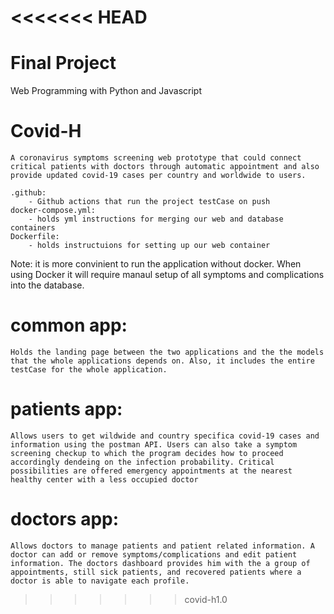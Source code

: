 <<<<<<< HEAD
=======
# Final Project

Web Programming with Python and Javascript

# Covid-H
    A coronavirus symptoms screening web prototype that could connect critical patients with doctors through automatic appointment and also provide updated covid-19 cases per country and worldwide to users. 

    .github:
        - Github actions that run the project testCase on push
    docker-compose.yml:
        - holds yml instructions for merging our web and database containers
    Dockerfile:
        - holds instructuions for setting up our web container
Note: 
    it is more convinient to run the application without docker. When using Docker it will require manaul setup of all symptoms and complications into the database.

# common app:
    Holds the landing page between the two applications and the the models that the whole applications depends on. Also, it includes the entire testCase for the whole application.



# patients app:
    Allows users to get wildwide and country specifica covid-19 cases and information using the postman API. Users can also take a symptom screening checkup to which the program decides how to proceed accordingly dendeing on the infection probability. Critical possibilities are offered emergency appointments at the nearest healthy center with a less occupied doctor

# doctors app:
    Allows doctors to manage patients and patient related information. A doctor can add or remove symptoms/complications and edit patient information. The doctors dashboard provides him with the a group of appointments, still sick patients, and recovered patients where a doctor is able to navigate each profile.
>>>>>>> covid-h1.0

